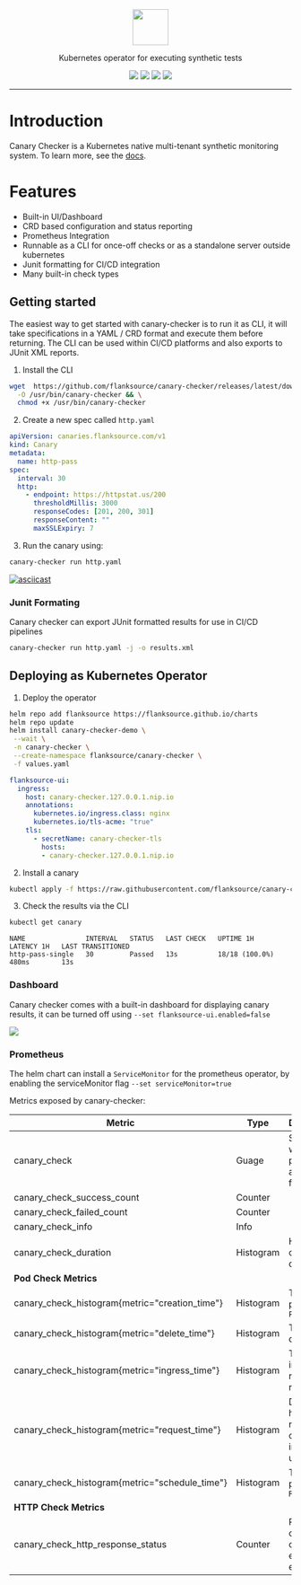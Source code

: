 
<div align="center"> <img src="docs/canary-checker.png" height="64px"></img></div>
  <p align="center">Kubernetes operator for executing synthetic tests</p>
<p align="center">
<a href="https://github.com/flanksource/canary-checker/actions"><img src="https://github.com/flanksource/canary-checker/workflows/Test/badge.svg"></a>
<a href="https://goreportcard.com/report/github.com/flanksource/canary-checker"><img src="https://goreportcard.com/badge/github.com/flanksource/canary-checker"></a>
<img src="https://img.shields.io/github/license/flanksource/canary-checker.svg?style=flat-square"/>
<a href="https://canary-checker.docs.flanksource.com"> <img src="https://img.shields.io/badge/☰-Docs-lightgrey.svg"/> </a>
</p>

---

# Introduction

Canary Checker is a Kubernetes native multi-tenant synthetic monitoring system.  To learn more,  see the [docs](https://docs.flanksource.com/canary-checker/overview/).

# Features

* Built-in UI/Dashboard
* CRD based configuration and status reporting
* Prometheus Integration
* Runnable as a CLI for once-off checks or as a standalone server outside kubernetes
* Junit formatting for CI/CD integration
* Many built-in check types

## Getting started

The easiest way to get started with canary-checker is to run it as CLI, it will take specifications in a YAML / CRD format and execute them before returning. The CLI can be used within CI/CD platforms and also exports to JUnit XML reports.

1. Install the CLI

```bash
wget  https://github.com/flanksource/canary-checker/releases/latest/download/canary-checker_linux_amd64   \
  -O /usr/bin/canary-checker && \
  chmod +x /usr/bin/canary-checker
```

2. Create a new  spec called `http.yaml`

```yaml
apiVersion: canaries.flanksource.com/v1
kind: Canary
metadata:
  name: http-pass
spec:
  interval: 30
  http:
    - endpoint: https://httpstat.us/200
      thresholdMillis: 3000
      responseCodes: [201, 200, 301]
      responseContent: ""
      maxSSLExpiry: 7
```

3. Run the canary using:

```bash
canary-checker run http.yaml
```

[![asciicast](https://asciinema.org/a/N3jELGSn8HoRQHPpCdeK7MDBV.svg)](https://asciinema.org/a/N3jELGSn8HoRQHPpCdeK7MDBV)

### Junit Formating

Canary checker can export  JUnit formatted results for use in CI/CD pipelines

```bash
canary-checker run http.yaml -j -o results.xml
```

## Deploying as Kubernetes Operator

1. Deploy the operator

```bash
helm repo add flanksource https://flanksource.github.io/charts
helm repo update
helm install canary-checker-demo \
 --wait \
 -n canary-checker \
 --create-namespace flanksource/canary-checker \
 -f values.yaml
```

```yaml title="values.yaml"
flanksource-ui:
  ingress:
    host: canary-checker.127.0.0.1.nip.io
    annotations:
      kubernetes.io/ingress.class: nginx
      kubernetes.io/tls-acme: "true"
    tls:
      - secretName: canary-checker-tls
        hosts:
        - canary-checker.127.0.0.1.nip.io
```

2. Install a canary

```bash
kubectl apply -f https://raw.githubusercontent.com/flanksource/canary-checker/master/fixtures/minimal/http_pass_single.yaml
```

3. Check the results via the CLI

```bash
kubectl get canary
```

``` title="sample output"
NAME               INTERVAL   STATUS   LAST CHECK   UPTIME 1H        LATENCY 1H   LAST TRANSITIONED
http-pass-single   30         Passed   13s          18/18 (100.0%)   480ms        13s
```

### Dashboard

Canary checker comes with a built-in dashboard for displaying canary results, it can be turned off using `--set flanksource-ui.enabled=false`

![](https://github.com/flanksource/docs/blob/85bdd4875d0d3ded16b7aa6c132d423852fcad90/docs/images/dashboard-http-pass-canary.png?raw=true)

### Prometheus

The helm chart can install a `ServiceMonitor` for the prometheus operator, by enabling the serviceMonitor flag `--set serviceMonitor=true`

Metrics exposed by canary-checker:

| Metric                                         | Type      | Description                                 |
| ---------------------------------------------- | --------- | ------------------------------------------- |
| canary_check                                   | Guage     | Set to 0 when passing and 1 when failing    |
| canary_check_success_count                     | Counter   |                                             |
| canary_check_failed_count                      | Counter   |                                             |
| canary_check_info                              | Info      |                                             |
| canary_check_duration                          | Histogram | Histogram of canary durations               |
| **Pod Check Metrics**                          |           |                                             |
| canary_check_histogram{metric="creation_time"} | Histogram | Time for pod to be `Pending`                |
| canary_check_histogram{metric="delete_time"}   | Histogram | Time to delete pod                          |
| canary_check_histogram{metric="ingress_time"}  | Histogram | Time until ingress is returning requests    |
| canary_check_histogram{metric="request_time"}  | Histogram | Duration of http request once ingress is up |
| canary_check_histogram{metric="schedule_time"} | Histogram | Time for pod to be `Running`                |
| **HTTP Check Metrics**                         |           |                                             |
| canary_check_http_response_status              | Counter   | Response code counter for each endpoint     |
